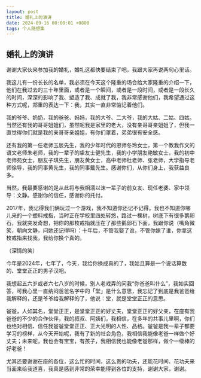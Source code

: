 ```yaml
---
layout: post
title: 婚礼上的演讲
date: 2024-09-16 00:00:01 +0800
tags: 个人随想集
--- 
```


## 婚礼上的演讲

谢谢大家伙来参加我的婚礼，婚礼这都快要结束了吧，我跟大家再说两句心里话。

我这儿有一份长长的名单，我必须在今天这个隆重的场合给大家隆重的介绍一下，他们在我过去的三十年里面，或者是一个瞬间，或者是一段时间，或者是一段长久的时间，深深的影响了我、塑造了我、成就了我，我非常感谢他们，我希望通过这种方式呢，郑重的表达一下：我，其实一直非常惦记着他们。

我的爷爷、奶奶，我的爸爸、妈妈，我的大爷、二大爷，我的大姑、二姑、四姑。当然还有我的哥哥姐姐们，虽然呢我是家里的老大，没有亲哥哥亲姐姐了，但我一直觉得你们就是我的亲哥哥亲姐姐，有你们罩着，弟弟很有安全感。

还有我的第一任老师玉辰先生，我的少年时代的恩师冬玲女士，第一个教我作文的语文老师朱老师，我的一辈子的挚友士健先生，我的小学朋友艳敏女士，我的初中老师苑女士，朋友子琪先生，朋友黄女士，高中老师杜老师、张老师，大学指导老师徐导，我的同事黄先生，我的同事戴先生。感谢你们，从你们身上，我获益良多。

当然，我最要感谢的是从此将与我相濡以沫一辈子的前女友、现任老婆、家中领导：文静。感谢你的信任，感谢你的托付。

2017年，我记得我们俩玩过一个游戏，我不知道你还记不记得。我也不知道你哪儿来的一个塑料戒指，当时正在学校里四处转悠，路过一棵树，树底下有很多鹅卵石，我就突发奇想，把你的那枚戒指就压在了那些鹅卵石下面，我跟你说（嘴角微笑，朝向文静，问她还记得吗）：十年后，不管我娶了谁，不管你嫁了谁，你拿这枚戒指来找我，我给你换个真的。

（深情的笑）

今年是2024年，七年了，今天，我给你换成真的了，我姑且算是一个说话算数的、堂堂正正的男子汉吧。

我想起五六岁或者六七八岁的时候，别人老戏弄的问我“你爸爸叫什么”，我如实回答，可我心里一直纳闷爸爸名字中的「堂」是什么意思，我忘记了到底是我爸爸给我解释的，还是爷爷给我解释的了，他说：堂，就是堂堂正正的意思。

爸爸，人如其名，堂堂正正，是堂堂正正的好丈夫，堂堂正正的好父亲，在座有我爸爸的不少的合作伙伴，我的叔叔、阿姨们，我相信，在多年的共事儿里啊，你们也绝对相信、信任我爸爸堂堂正正、正大光明的人性、品格。爸爸是我一辈子都要学习的榜样，从今天开始呢，我有了新的社会角色，我相信我能像老爸一样做个好丈夫；未来呢，我也会有宝宝，有孩子，我相信我也能像老爸那样，做个一级棒的好老爸！

尤其还要谢谢在座的各位，这么忙的时间，这么贵的功夫，还能花时间、花功夫来当面来给我道喜，我真是感到非常的荣幸能得到各位的支持，谢谢大家，谢谢。